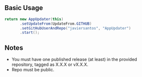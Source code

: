 ## Basic Usage
```Java
return new AppUpdater(this)
       .setUpdateFrom(UpdateFrom.GITHUB)
       .setGitHubUserAndRepo("javiersantos", "AppUpdater")
       .start();
```

## Notes
* You must have one published release (at least) in the provided repository, tagged as X.X.X or vX.X.X.
* Repo must be public.